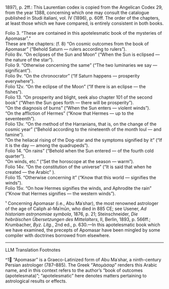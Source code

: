 1897), p. 2ff.: This Laurentian codex is copied from the Angelican Codex 29, from the year 1388, concerning which one may consult the catalogue published in Studi italiani, vol. IV (1896), p. 60ff. The order of the chapters, at least those which we have compared, is entirely consistent in both books.

Folio 3. “These are contained in this apotelesmatic book of the mysteries of Apomasar¹.”  
These are the chapters: (f. 8) “On cosmic outcomes from the book of Apomasar” <sic> (“Behold Saturn — rulers according to rulers”).  
Folio 8v. “On eclipses of the Sun and Moon” (“When the Sun is eclipsed — the nature of the star”).  
Folio 9. “Otherwise concerning the same” <sic> (“The two luminaries we say — significant”).  
Folio 9v. “On the chronocrator” (“If Saturn happens — prosperity everywhere”).  
Folio 12v. “On the eclipse of the Moon” (“If there is an eclipse — the fishes”).  
Folio 13. “On prosperity and blight, seek also chapter 101 of the second book” (“When the Sun goes forth — there will be prosperity”).  
“On the diagnosis of burns” (“When the Sun enters — violent winds”).  
“On the affliction of Hermes” (“Know that Hermes — up to the seventeenth”).  
Folio 13v. “On the method of the Harranians, that is, on the change of the cosmic year” (“Behold according to the nineteenth of the month Ioul<Iou> — and famine”).  
“On the heliacal rising of the Dog-star and the symptoms signified by it” (“If it is the day — among the quadrupeds”).  
Folio 14. “On rains” (“Behold when the Sun entered — of the fourth cold quarter”).  
“On winds, etc.” (“Set the horoscope at the season — warm”).  
Folio 14v. “On the constitution of the universe” (“It is said that when he created — the Arabic” <sic>).  
Folio 15. “Otherwise concerning it” (“Know that this world — signifies the winds”).  
Folio 15v. “On how Hermes signifies the winds, and Aphrodite the rain” (“Know that Hermes signifies — the western winds”).

¹ Concerning Apomasar (i.e., Abu Maʿshar), the most renowned astrologer of the age of Caliph al-Maʾmūn, who died in 885 CE; see Usener, *Ad historiam astronomiae symbola*, 1876, p. 21; Steinschneider, *Die hebräischen Übersetzungen des Mittelalters*, II, Berlin, 1893, p. 566ff.; Krumbacher, *Byz. Litg.*, 2nd ed., p. 630.—In this apotelesmatic book which we have examined, the precepts of Apomasar have been mingled by some compiler with doctrines borrowed from elsewhere.

---

LLM Translation Footnotes

^1🤖 “Apomasar” is a Graeco-Latinized form of Abu Maʿshar, a ninth-century Persian astrologer (787–885). The Greek “Ἀπομάσαρ” renders this Arabic name, and in this context refers to the author’s “book of outcomes (apotelesmata)”; “apotelesmatic” here denotes matters pertaining to astrological results or effects.